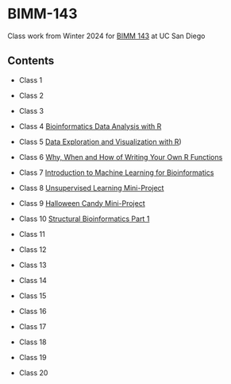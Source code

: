 # BIMM-143

Class work from Winter 2024 for [BIMM 143](https://bioboot.github.io/bimm143_W24/) at UC San Diego

## Contents

- Class 1 

- Class 2 

- Class 3 

- Class 4 [Bioinformatics Data Analysis with R](https://github.com/jbgarza/BIMM-143/blob/main/class04/class4.md)

- Class 5 [Data Exploration and Visualization with R](https://github.com/jbgarza/BIMM-143/blob/main/class05/class05.md))

- Class 6 [Why, When and How of Writing Your Own R Functions](https://github.com/jbgarza/BIMM-143/blob/main/class06/class06.pdf)

- Class 7 [Introduction to Machine Learning for Bioinformatics](https://github.com/jbgarza/BIMM-143/blob/main/class07/class07.pdf)

- Class 8 [Unsupervised Learning Mini-Project](https://github.com/jbgarza/BIMM-143/blob/main/class08/class08.pdf)

- Class 9 [Halloween Candy Mini-Project](https://github.com/jbgarza/BIMM-143/blob/main/class09/Class09_Halloween_candy.pdf)

- Class 10 [Structural Bioinformatics Part 1]()

- Class 11

- Class 12

- Class 13

- Class 14

- Class 15

- Class 16

- Class 17

- Class 18

- Class 19

- Class 20

